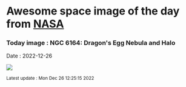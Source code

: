 
# Awesome space image of the day from [NASA](https://api.nasa.gov/)

### Today image : NGC 6164: Dragon's Egg Nebula and Halo
Date : 2022-12-26

![](https://apod.nasa.gov/apod/image/2212/DragonsEgg_Croman_960.jpg)

<small>Latest update : Mon Dec 26 12:25:15 2022</small>
        